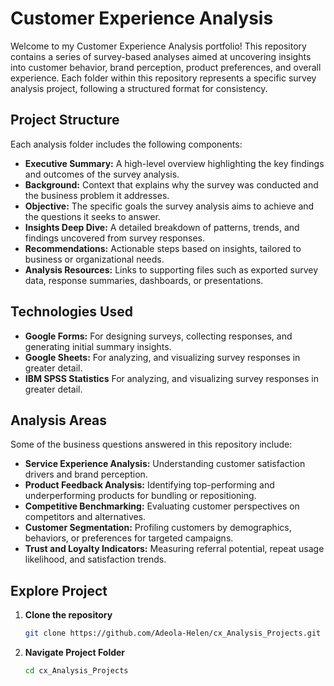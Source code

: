 # Customer Experience Analysis  

Welcome to my Customer Experience Analysis portfolio! This repository contains a series of survey-based analyses aimed at uncovering insights into customer behavior, brand perception, product preferences, and overall experience. Each folder within this repository represents a specific survey analysis project, following a structured format for consistency.  


## Project Structure  

Each analysis folder includes the following components:  
- **Executive Summary:** A high-level overview highlighting the key findings and outcomes of the survey analysis.  
- **Background:** Context that explains why the survey was conducted and the business problem it addresses.  
- **Objective:** The specific goals the survey analysis aims to achieve and the questions it seeks to answer.   
- **Insights Deep Dive:** A detailed breakdown of patterns, trends, and findings uncovered from survey responses.  
- **Recommendations:** Actionable steps based on insights, tailored to business or organizational needs.  
- **Analysis Resources:** Links to supporting files such as exported survey data, response summaries, dashboards, or presentations.  


## Technologies Used  

- **Google Forms:** For designing surveys, collecting responses, and generating initial summary insights.  
- **Google Sheets:** For analyzing, and visualizing survey responses in greater detail.  
- **IBM SPSS Statistics** For analyzing, and visualizing survey responses in greater detail.


## Analysis Areas  

Some of the business questions answered in this repository include:  
- **Service Experience Analysis:** Understanding customer satisfaction drivers and brand perception.  
- **Product Feedback Analysis:** Identifying top-performing and underperforming products for bundling or repositioning.  
- **Competitive Benchmarking:** Evaluating customer perspectives on competitors and alternatives.  
- **Customer Segmentation:** Profiling customers by demographics, behaviors, or preferences for targeted campaigns.  
- **Trust and Loyalty Indicators:** Measuring referral potential, repeat usage likelihood, and satisfaction trends.  


## Explore Project  

1. **Clone the repository**  
   ```bash
   git clone https://github.com/Adeola-Helen/cx_Analysis_Projects.git

2. **Navigate Project Folder**  
   ```bash
   cd cx_Analysis_Projects
